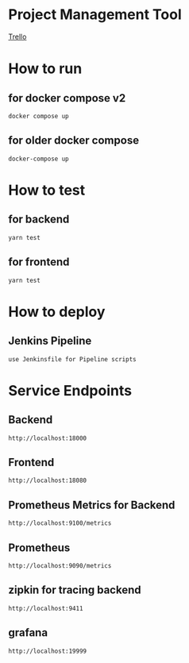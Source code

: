 # Project Management Tool
[Trello](https://trello.com/b/MgsFm7Lm/kanban)

# How to run

## for docker compose v2
```
docker compose up
```

## for older docker compose
```
docker-compose up
```

# How to test

## for backend
```
yarn test
```

## for frontend
```
yarn test
```
# How to deploy
## Jenkins Pipeline
```
use Jenkinsfile for Pipeline scripts
```

# Service Endpoints

## Backend
```
http://localhost:18000
```

## Frontend
```
http://localhost:18080
```

## Prometheus Metrics for Backend
```
http://localhost:9100/metrics
```
## Prometheus
```
http://localhost:9090/metrics
```

## zipkin for tracing backend
```
http://localhost:9411
```

## grafana
```
http://localhost:19999
```

